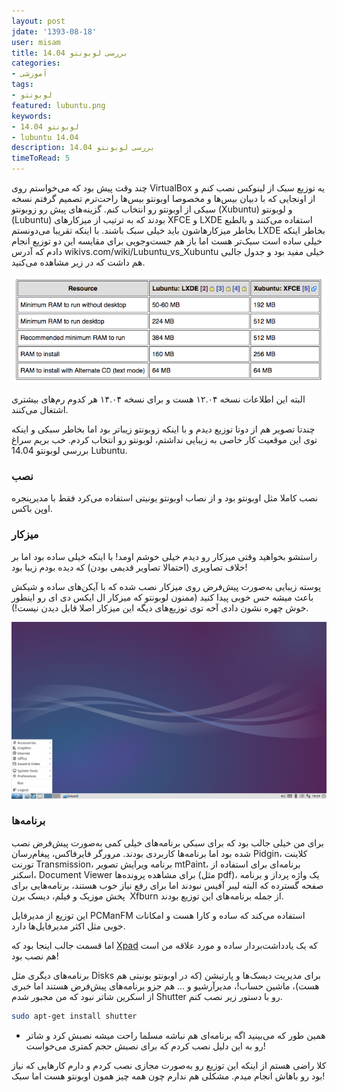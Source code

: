 ```yaml
---
layout: post
jdate: '1393-08-18'
user: misam
title: بررسی لوبونتو 14.04
categories:
- آموزشی
tags:
- لوبونتو
featured: lubuntu.png
keywords:
- لوبونتو 14.04
- lubuntu 14.04
description: بررسی لوبونتو 14.04
timeToRead: 5
---
```


چند وقت پیش بود که می‌خواستم روی VirtualBox یه توزیع سبک از لینوکس نصب کنم و از اونجایی که با دبیان بیس‌ها و مخصوصا اوبونتو بیس‌ها راحت‌ترم تصمیم گرفتم نسخه سبکی از اوبونتو رو انتخاب کنم. گزینه‌های پیش رو زوبونتو (Xubuntu) و لوبونتو (Lubuntu) بودند که به ترتیب از میزکارهای XFCE و LXDE استفاده می‌کنند و بالطبع بخاطر میزکارهاشون باید خیلی سبک باشند. با اینکه تقریبا می‌دونستم LXDE بخاطر اینکه خیلی ساده است سبک‌تر هست اما باز هم جست‌وجویی برای مقایسه این دو توزیع انجام دادم که آدرس wikivs.com/wiki/Lubuntu_vs_Xubuntu خیلی مفید بود و جدول جالبی هم داشت که در زیر مشاهده می‌کنید.

![Lubuntu-vs-Xubuntu](/images/Lubuntu-vs-Xubuntu.png)

البته این اطلاعات نسخه ۱۲.۰۴ هست و برای نسخه ۱۴.۰۴ هر کدوم رم‌های بیشتری اشتغال می‌کنند.

چندتا تصویر هم از دوتا توزیع دیدم و با اینکه زوبونتو زیباتر بود اما بخاطر سبکی و اینکه توی این موقعیت کار خاصی به زیبایی نداشتم، لوبونتو رو انتخاب کردم. خب بریم سراغ بررسی لوبونتو 14.04 Lubuntu.

### نصب

نصب کاملا مثل اوبونتو بود و از نصاب اوبونتو یونیتی استفاده می‌کرد فقط با مدیرپنجره اوپن باکس.

### میزکار

راستشو بخواهید وقتی میزکار رو دیدم خیلی خوشم اومد! با اینکه خیلی ساده بود اما بر خلاف تصاویری (احتمالا تصاویر قدیمی بودن) که دیده بودم زیبا بود!

پوسته زیبایی به‌صورت پیش‌فرض روی میزکار نصب شده که با آیکن‌های ساده و شیکش باعث میشه حس خوبی پیدا کنید (ممنون لوبونتو که میزکار ال ایکس دی ای رو اینطور خوش چهره نشون دادی آخه توی توزیع‌های دیگه این میزکار اصلا قابل دیدن نیست!).

![lubuntu-14.04](/images/lubuntu-14.04-1024x575.png)

### برنامه‌ها

برای من خیلی جالب بود که برای سبکی برنامه‌های خیلی کمی به‌صورت پیش‌فرض نصب شده بود اما برنامه‌ها کاربردی بودند. مرورگر فایرفاکس، پیغام‌رسان Pidgin، کلاینت تورنت Transmission، برنامه ویرایش تصویر mtPaint، برنامه‌ای برای استفاده از اسکنر، Document Viewer برای مشاهده پرونده‌ها (مثل pdf)، یک واژه پرداز و برنامه صفحه گسترده که البته لیبر آفیس نبودند اما برای رفع نیاز خوب هستند، برنامه‌هایی برای پخش موزیک و فیلم، دیسک برن  Xfburn از جمله برنامه‌های این توزیع بودند.

این توزیع از مدیرفایل PCManFM استفاده می‌کند که ساده و کارا هست و امکانات خوبی مثل اکثر مدیرفایل‌ها دارد.

اما قسمت جالب اینجا بود که [Xpad](http://linuxihaa.ir/xpad/) که یک یادداشت‌بردار ساده و مورد علاقه من است هم نصب بود!

برنامه‌های دیگری مثل Disks برای مدیریت دیسک‌ها و پارتیشن (که در اوبونتو یونیتی هم هست)، ماشین حساب!، مدیرآرشیو و ... هم جزو برنامه‌های پیش‌فرض هستند اما خبری از اسکرین شاتر نبود که من مجبور شدم Shutter رو با دستور زیر نصب کنم.

```sh
sudo apt-get install shutter
```

* همین طور که می‌بینید اگه برنامه‌ای هم نباشه مسلما راحت میشه نصبش کرد و شاتر رو به این دلیل نصب کردم که برای نصبش حجم کمتری می‌خواست!

کلا راضی هستم از اینکه این توزیع رو به‌صورت مجازی نصب کردم و دارم کارهایی که نیاز بود رو باهاش انجام میدم. مشکلی هم ندارم چون همه چیز همون اوبونتو هست اما سبک!